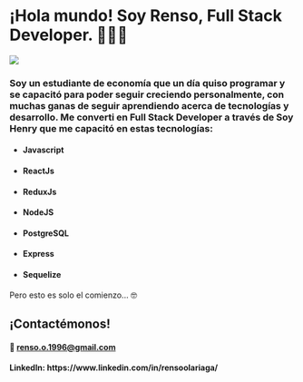 <h1> ¡Hola mundo! Soy Renso, Full Stack Developer. 👋👨‍💻 </h1>

<img src='https://media-exp1.licdn.com/dms/image/C4D16AQHygUcp7tqrdA/profile-displaybackgroundimage-shrink_350_1400/0/1634938202279?e=1640822400&v=beta&t=mi5Kra-BSFn0q2e91u5frHhixReQVsvZQ3WD3tOLCbs'> </img>

<p>

  <h3> Soy un estudiante de economía que un día quiso programar y se capacitó para poder seguir creciendo personalmente, con muchas ganas de seguir aprendiendo acerca de tecnologías y desarrollo. Me converti en Full Stack Developer a través de Soy Henry que me capacitó en estas tecnologías: </h3>

<ul>

  <li>
    <h4> Javascript </h4>
  </li>
  <li>
    <h4> ReactJs </h4>
  </li>
  <li>
    <h4> ReduxJs </h4>
  </li>
  <li> 
    <h4> NodeJS </h4>
  </li>
  <li>
    <h4> PostgreSQL </h4>
  </li>
  <li> 
    <h4> Express </h4>
  </li>
  <li> 
    <h4> Sequelize </h4>
  </li>

</ul>

Pero esto es solo el comienzo... 🤓


</p>

<h2> ¡Contactémonos! </h2>

<p>


  <a> <h4> 📧 renso.o.1996@gmail.com </h4> </a>

  <h4> LinkedIn:  https://www.linkedin.com/in/rensoolariaga/ </h4>

</p>
